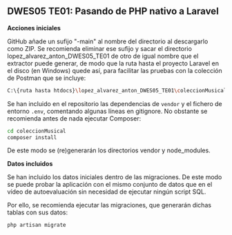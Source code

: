 ## DWES05 TE01: Pasando de PHP nativo a Laravel

**Acciones iniciales**

GitHub añade un sufijo "-main" al nombre del directorio al descargarlo como ZIP. Se recomienda eliminar ese sufijo y sacar el directorio lopez_alvarez_anton_DWES05_TE01 de otro de igual nombre que el extractor puede generar, de modo que la ruta hasta el proyecto Laravel en el disco (en Windows) quede así, para facilitar las pruebas con la colección de Postman que se incluye:

```bash
C:\{ruta hasta htdocs}\lopez_alvarez_anton_DWES05_TE01\coleccionMusical
```

Se han incluido en el repositorio las dependencias de ```vendor``` y el fichero de entorno ```.env```, comentando algunas líneas en gitignore. No obstante se recomienda antes de nada ejecutar Composer:

```bash
cd coleccionMusical
composer install
```

De este modo se (re)generarán los directorios vendor y node_modules.

**Datos incluidos**

Se han incluido los datos iniciales dentro de las migraciones. De este modo se puede probar la aplicación con el mismo conjunto de datos que en el vídeo de autoevaluación sin necesidad de ejecutar ningún script SQL.

Por ello, se recomienda ejecutar las migraciones, que generarán dichas tablas con sus datos:

```bash
php artisan migrate
```